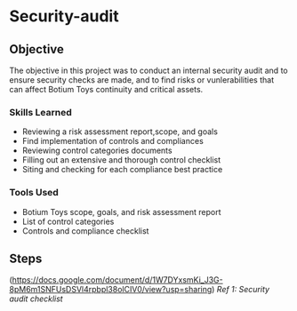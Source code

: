 # Security-audit

## Objective

The objective in this project was to conduct an internal security audit and to ensure security checks are made, and to find risks or vunlerabilities that can affect Botium Toys continuity and critical assets.

### Skills Learned

- Reviewing a risk assessment report,scope, and goals
- Find implementation of controls and compliances
- Reviewing control categories documents
- Filling out an extensive and thorough control checklist
- Siting and checking for each compliance best practice

### Tools Used

- Botium Toys scope, goals, and risk assessment report
- List of control categories
- Controls and compliance checklist

## Steps

(https://docs.google.com/document/d/1W7DYxsmKi_J3G-8pM6m1SNFUsDSVl4rpbpl38olCIV0/view?usp=sharing)
*Ref 1: Security audit checklist*
